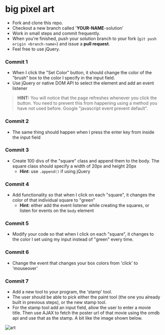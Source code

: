 # big pixel art


- Fork and clone this repo.
- Checkout a new branch called '**YOUR-NAME**-solution'
- Work in small steps and commit frequently.
- When you're finished, push your solution branch to your fork (`git push origin <branch-name>`) and issue a **pull request**.
- Feel free to use jQuery.

### Commit 1

* When I click the "Set Color" button, it should change the color of the "brush" box to the color I specify in the input field.
* Use jQuery or native DOM API to select the element and add an event listener

> **HINT:** You will notice that the page refreshes whenever you click the button. You need to prevent this from happening using a method you have not used before. Google "javascript event prevent default".

### Commit 2

* The same thing should happen when I press the enter key from inside the input field

### Commit 3

* Create 100 divs of the "square" class and append them to the body. The square class should specify a width of 20px and height 20px
  * **Hint**: use `.append()` if using jQuery

### Commit 4

* Add functionality so that when I click on each "square", it changes the color of that individual square to "green"
  * **Hint**: either add the event listener while creating the squares, or listen for events on the `body` element

### Commit 5

* Modify your code so that when I click on each "square", it changes to the color I set using my input instead of "green" every time.

### Commit 6

* Change the event that changes your box colors from 'click' to 'mouseover'

### Commit 7

* Add a new tool to your program, the 'stamp' tool.
* The user should be able to pick either the paint tool (the one you already built in previous steps), or the new stamp tool.
* For the stamp tool add an input field, allow the user to enter a movie title. Then use AJAX to fetch the poster url of that movie using the omdb api and use that as the stamp. A bit like the image shown below.

![art](http://i.imgur.com/3fsRWn4.jpg)
